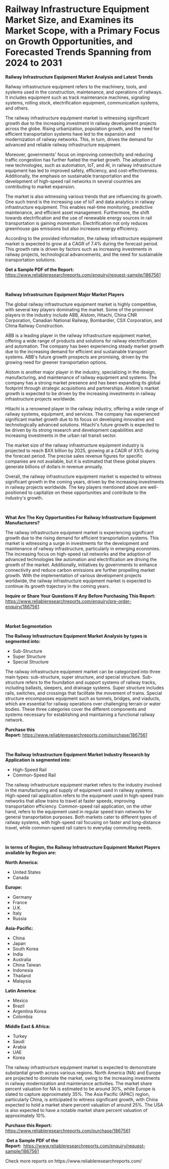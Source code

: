 <p><h1>Railway Infrastructure Equipment Market Size, and Examines its Market Scope, with a Primary Focus on Growth Opportunities, and Forecasted Trends Spanning from 2024 to 2031</h1></p><p><strong>Railway Infrastructure Equipment Market Analysis and Latest Trends</strong></p>
<p><p>Railway infrastructure equipment refers to the machinery, tools, and systems used in the construction, maintenance, and operations of railways. It includes equipment such as track maintenance machines, signaling systems, rolling stock, electrification equipment, communication systems, and others.</p><p>The railway infrastructure equipment market is witnessing significant growth due to the increasing investment in railway development projects across the globe. Rising urbanization, population growth, and the need for efficient transportation systems have led to the expansion and modernization of railway networks. This, in turn, drives the demand for advanced and reliable railway infrastructure equipment.</p><p>Moreover, governments' focus on improving connectivity and reducing traffic congestion has further fueled the market growth. The adoption of new technologies, such as automation, IoT, and AI, in railway infrastructure equipment has led to improved safety, efficiency, and cost-effectiveness. Additionally, the emphasis on sustainable transportation and the development of high-speed rail networks in several countries are contributing to market expansion.</p><p>The market is also witnessing various trends that are influencing its growth. One such trend is the increasing use of IoT and data analytics in railway infrastructure equipment. This enables real-time monitoring, predictive maintenance, and efficient asset management. Furthermore, the shift towards electrification and the use of renewable energy sources in rail transportation is gaining momentum. Electrification not only reduces greenhouse gas emissions but also increases energy efficiency.</p><p>According to the provided information, the railway infrastructure equipment market is expected to grow at a CAGR of 7.4% during the forecast period. This growth rate is driven by factors such as increasing investments in railway projects, technological advancements, and the need for sustainable transportation solutions.</p></p>
<p><strong>Get a Sample PDF of the Report:&nbsp;</strong> <a href="https://www.reliableresearchreports.com/enquiry/request-sample/1867561">https://www.reliableresearchreports.com/enquiry/request-sample/1867561</a></p>
<p>&nbsp;</p>
<p><strong>Railway Infrastructure Equipment Major Market Players</strong></p>
<p><p>The global railway infrastructure equipment market is highly competitive, with several key players dominating the market. Some of the prominent players in the industry include ABB, Alstom, Hitachi, China CNR Corporation, Canadian National Railway, Bombardier, CSX Corporation, and China Railway Construction.</p><p>ABB is a leading player in the railway infrastructure equipment market, offering a wide range of products and solutions for railway electrification and automation. The company has been experiencing steady market growth due to the increasing demand for efficient and sustainable transport systems. ABB's future growth prospects are promising, driven by the growing need for greener transportation options.</p><p>Alstom is another major player in the industry, specializing in the design, manufacturing, and maintenance of railway equipment and systems. The company has a strong market presence and has been expanding its global footprint through strategic acquisitions and partnerships. Alstom's market growth is expected to be driven by the increasing investments in railway infrastructure projects worldwide.</p><p>Hitachi is a renowned player in the railway industry, offering a wide range of railway systems, equipment, and services. The company has experienced significant market growth due to its focus on developing innovative and technologically advanced solutions. Hitachi's future growth is expected to be driven by its strong research and development capabilities and increasing investments in the urban rail transit sector.</p><p>The market size of the railway infrastructure equipment industry is projected to reach $XX billion by 2025, growing at a CAGR of XX% during the forecast period. The precise sales revenue figures for specific companies are not available, but it is estimated that these global players generate billions of dollars in revenue annually.</p><p>Overall, the railway infrastructure equipment market is expected to witness significant growth in the coming years, driven by the increasing investments in railway projects worldwide. The key players mentioned above are well-positioned to capitalize on these opportunities and contribute to the industry's growth.</p></p>
<p>&nbsp;</p>
<p><strong>What Are The Key Opportunities For Railway Infrastructure Equipment Manufacturers?</strong></p>
<p><p>The railway infrastructure equipment market is experiencing significant growth due to the rising demand for efficient transportation systems. This market is witnessing a surge in investments for the development and maintenance of railway infrastructure, particularly in emerging economies. The increasing focus on high-speed rail networks and the adoption of advanced technologies like automation and electrification are driving the growth of the market. Additionally, initiatives by governments to enhance connectivity and reduce carbon emissions are further propelling market growth. With the implementation of various development projects worldwide, the railway infrastructure equipment market is expected to continue its growth trajectory in the coming years.</p></p>
<p><strong>Inquire or Share Your Questions If Any Before Purchasing This Report:</strong> <a href="https://www.reliableresearchreports.com/enquiry/pre-order-enquiry/1867561">https://www.reliableresearchreports.com/enquiry/pre-order-enquiry/1867561</a></p>
<p>&nbsp;</p>
<p><strong>Market Segmentation</strong></p>
<p><strong>The Railway Infrastructure Equipment Market Analysis by types is segmented into:</strong></p>
<p><ul><li>Sub-Structure</li><li>Super Structure</li><li>Special Structure</li></ul></p>
<p><p>The railway infrastructure equipment market can be categorized into three main types: sub-structure, super structure, and special structure. Sub-structure refers to the foundation and support systems of railway tracks, including ballasts, sleepers, and drainage systems. Super structure includes rails, switches, and crossings that facilitate the movement of trains. Special structure encompasses equipment such as tunnels, bridges, and viaducts, which are essential for railway operations over challenging terrain or water bodies. These three categories cover the different components and systems necessary for establishing and maintaining a functional railway network.</p></p>
<p><strong>Purchase this Report:&nbsp;</strong><a href="https://www.reliableresearchreports.com/purchase/1867561">https://www.reliableresearchreports.com/purchase/1867561</a></p>
<p>&nbsp;</p>
<p><strong>The Railway Infrastructure Equipment Market Industry Research by Application is segmented into:</strong></p>
<p><ul><li>High-Speed Rail</li><li>Common-Speed Rail</li></ul></p>
<p><p>The railway infrastructure equipment market refers to the industry involved in the manufacturing and supply of equipment used in railway systems. High-speed rail application refers to the equipment used in high-speed train networks that allow trains to travel at faster speeds, improving transportation efficiency. Common-speed rail application, on the other hand, refers to the equipment used in regular speed train networks for general transportation purposes. Both markets cater to different types of railway systems, with high-speed rail focusing on faster and long-distance travel, while common-speed rail caters to everyday commuting needs.</p></p>
<p>&nbsp;</p>
<p><strong>In terms of Region, the Railway Infrastructure Equipment Market Players available by Region are:</strong></p>
<p>
    <p> <strong> North America: </strong>
        <ul>
            <li>United States</li>
            <li>Canada</li>
        </ul>
        </p> 
    <p> <strong> Europe: </strong>
        <ul>
            <li>Germany</li>
            <li>France</li>
            <li>U.K.</li>
            <li>Italy</li>
            <li>Russia</li>
        </ul>
        </p> 
    <p> <strong> Asia-Pacific: </strong>
        <ul>
            <li>China</li>
            <li>Japan</li>
            <li>South Korea</li>
            <li>India</li>
            <li>Australia</li>
            <li>China Taiwan</li>
            <li>Indonesia</li>
            <li>Thailand</li>
            <li>Malaysia</li>
        </ul>
        </p> 
    <p> <strong> Latin America: </strong>
        <ul>
            <li>Mexico</li>
            <li>Brazil</li>
            <li>Argentina Korea</li>
            <li>Colombia</li>
        </ul>
        </p> 
    <p> <strong> Middle East & Africa: </strong>
        <ul>
            <li>Turkey</li>
            <li>Saudi</li>
            <li>Arabia</li>
            <li>UAE</li>
            <li>Korea</li>
        </ul>
    </p>
    </p>
<p><p>The railway infrastructure equipment market is expected to demonstrate substantial growth across various regions. North America (NA) and Europe are projected to dominate the market, owing to the increasing investments in railway modernization and maintenance activities. The market share percent valuation for NA is estimated to be around 30%, while Europe is slated to capture approximately 35%. The Asia Pacific (APAC) region, particularly China, is anticipated to witness significant growth, with China expected to hold a market share percent valuation of around 25%. The USA is also expected to have a notable market share percent valuation of approximately 10%.</p></p>
<p><strong>Purchase this Report: </strong><a href="https://www.reliableresearchreports.com/purchase/1867561">https://www.reliableresearchreports.com/purchase/1867561</a></p>
<p>&nbsp;<strong>Get a Sample PDF of the Report:&nbsp;&nbsp;</strong><a href="https://www.reliableresearchreports.com/enquiry/request-sample/1867561">https://www.reliableresearchreports.com/enquiry/request-sample/1867561</a></p>
<p><strong></strong></p>
<p>Check more reports on https://www.reliableresearchreports.com/</p>